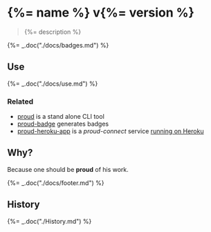 # {%= name %} v{%= version %}

> {%= description %}

{%= _.doc("./docs/badges.md") %}

## Use

{%= _.doc("./docs/use.md") %}

### Related

* [proud](https://github.com/bahmutov/proud) is a stand alone CLI tool
* [proud-badge](https://github.com/bahmutov/proud-badge) generates badges
* [proud-heroku-app](https://github.com/bahmutov/proud-heroku-app) is
a *proud-connect* service [running on Heroku](http://proud.herokuapp.com/)

## Why?

Because one should be **proud** of his work.

{%= _.doc("./docs/footer.md") %}

## History

{%= _.doc("./History.md") %}
